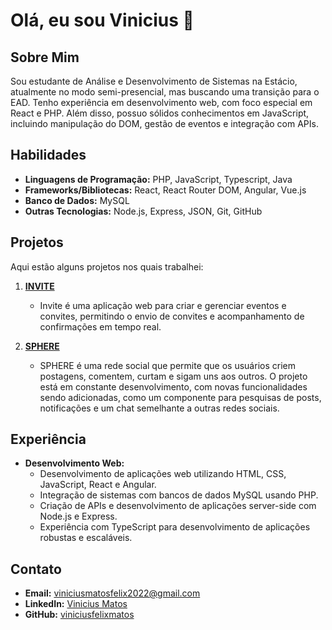 # Olá, eu sou Vinicius 👋

## Sobre Mim

Sou estudante de Análise e Desenvolvimento de Sistemas na Estácio, atualmente no modo semi-presencial, mas buscando uma transição para o EAD. Tenho experiência em desenvolvimento web, com foco especial em React e PHP. Além disso, possuo sólidos conhecimentos em JavaScript, incluindo manipulação do DOM, gestão de eventos e integração com APIs.

## Habilidades

- **Linguagens de Programação:** PHP, JavaScript, Typescript, Java
- **Frameworks/Bibliotecas:** React, React Router DOM, Angular, Vue.js
- **Banco de Dados:** MySQL
- **Outras Tecnologias:** Node.js, Express, JSON, Git, GitHub

## Projetos

Aqui estão alguns projetos nos quais trabalhei:

1. **[INVITE](https://github.com/viniciusfelixmatos/invite)**

   - Invite é uma aplicação web para criar e gerenciar eventos e convites, permitindo o envio de convites e acompanhamento de confirmações em tempo real.
   
2. **[SPHERE](https://github.com/viniciusfelixmatos/Sphere)**

   - SPHERE é uma rede social que permite que os usuários criem postagens, comentem, curtam e sigam uns aos outros. O projeto está em constante desenvolvimento, com novas funcionalidades sendo adicionadas, como um componente para pesquisas de posts, notificações e um chat semelhante a outras redes sociais.

## Experiência

- **Desenvolvimento Web:**
  - Desenvolvimento de aplicações web utilizando HTML, CSS, JavaScript, React e Angular.
  - Integração de sistemas com bancos de dados MySQL usando PHP.
  - Criação de APIs e desenvolvimento de aplicações server-side com Node.js e Express.
  - Experiência com TypeScript para desenvolvimento de aplicações robustas e escaláveis.


## Contato

- **Email:** viniciusmatosfelix2022@gmail.com
- **LinkedIn:** [Vinicius Matos](https://www.linkedin.com/in/vinicius-matos-275884267/)
- **GitHub:** [viniciusfelixmatos](https://github.com/viniciusfelixmatos)
